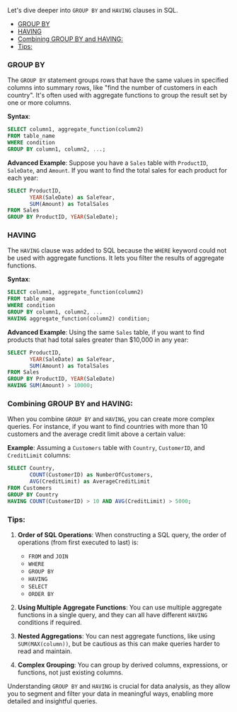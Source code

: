 Let's dive deeper into `GROUP BY` and `HAVING` clauses in SQL.

- [GROUP BY](#group-by)
- [HAVING](#having)
- [Combining GROUP BY and HAVING:](#combining-group-by-and-having)
- [Tips:](#tips)


### GROUP BY

The `GROUP BY` statement groups rows that have the same values in specified columns into summary rows, like "find the number of customers in each country". It's often used with aggregate functions to group the result set by one or more columns.

**Syntax**:
```sql
SELECT column1, aggregate_function(column2)
FROM table_name
WHERE condition
GROUP BY column1, column2, ...;
```

**Advanced Example**:
Suppose you have a `Sales` table with `ProductID`, `SaleDate`, and `Amount`. If you want to find the total sales for each product for each year:

```sql
SELECT ProductID, 
       YEAR(SaleDate) as SaleYear, 
       SUM(Amount) as TotalSales
FROM Sales
GROUP BY ProductID, YEAR(SaleDate);
```

### HAVING

The `HAVING` clause was added to SQL because the `WHERE` keyword could not be used with aggregate functions. It lets you filter the results of aggregate functions.

**Syntax**:
```sql
SELECT column1, aggregate_function(column2)
FROM table_name
WHERE condition
GROUP BY column1, column2, ...
HAVING aggregate_function(column2) condition;
```

**Advanced Example**:
Using the same `Sales` table, if you want to find products that had total sales greater than $10,000 in any year:

```sql
SELECT ProductID, 
       YEAR(SaleDate) as SaleYear, 
       SUM(Amount) as TotalSales
FROM Sales
GROUP BY ProductID, YEAR(SaleDate)
HAVING SUM(Amount) > 10000;
```

### Combining GROUP BY and HAVING:

When you combine `GROUP BY` and `HAVING`, you can create more complex queries. For instance, if you want to find countries with more than 10 customers and the average credit limit above a certain value:

**Example**:
Assuming a `Customers` table with `Country`, `CustomerID`, and `CreditLimit` columns:

```sql
SELECT Country, 
       COUNT(CustomerID) as NumberOfCustomers, 
       AVG(CreditLimit) as AverageCreditLimit
FROM Customers
GROUP BY Country
HAVING COUNT(CustomerID) > 10 AND AVG(CreditLimit) > 5000;
```

### Tips:

1. **Order of SQL Operations**: When constructing a SQL query, the order of operations (from first executed to last) is: 
   - `FROM` and `JOIN`
   - `WHERE`
   - `GROUP BY`
   - `HAVING`
   - `SELECT`
   - `ORDER BY`

2. **Using Multiple Aggregate Functions**: You can use multiple aggregate functions in a single query, and they can all have different `HAVING` conditions if required.

3. **Nested Aggregations**: You can nest aggregate functions, like using `SUM(MAX(column))`, but be cautious as this can make queries harder to read and maintain.

4. **Complex Grouping**: You can group by derived columns, expressions, or functions, not just existing columns.

Understanding `GROUP BY` and `HAVING` is crucial for data analysis, as they allow you to segment and filter your data in meaningful ways, enabling more detailed and insightful queries.